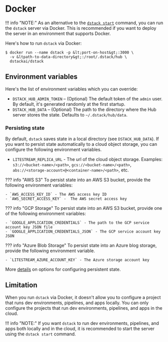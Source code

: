 # Docker

!!! info "NOTE:"
    As an alternative to the [`dstack start`](../reference/cli/start.md) command, you can run the `dstack` server via
    Docker. This is recommended if you want to deploy the server in an environment that supports Docker.

Here's how to run `dstack` via Docker:

<div class="termy">

```shell
$ docker run --name dstack -p &lt;port-on-host&gt;:3000 \ 
  -v &ltpath-to-data-directory&gt;:/root/.dstack/hub \
  dstackai/dstack
```

</div>

## Environment variables

Here's the list of environment variables which you can override:

- `DSTACK_HUB_ADMIN_TOKEN` – (Optional) The default token of the `admin` user. By default, it's generated randomly
  at the first startup.
- `DSTACK_HUB_DATA` – (Optional) The path to the directory where the Hub server stores the state. Defaults to `~/.dstack/hub/data`.

### Persisting state

By default, `dstack` saves state in a local directory (see `DSTACK_HUB_DATA`).
If you want to persist state automatically to a cloud object storage, you can configure the following environment
variables.

- `LITESTREAM_REPLICA_URL` - The url of the cloud object storage.
  Examples: `s3://<bucket-name>/<path>`, `gcs://<bucket-name>/<path>`, `abs://<storage-account>@<container-name>/<path>`, etc.

??? info "AWS S3"
    To persist state into an AWS S3 bucket, provide the following environment variables:

    - `AWS_ACCESS_KEY_ID` - The AWS access key ID
    - `AWS_SECRET_ACCESS_KEY` -  The AWS secret access key

??? info "GCP Storage"
    To persist state into an AWS S3 bucket, provide one of the following environment variables:

    - `GOOGLE_APPLICATION_CREDENTIALS` - The path to the GCP service account key JSON file
    - `GOOGLE_APPLICATION_CREDENTIALS_JSON` - The GCP service account key JSON

??? info "Azure Blob Storage"
    To persist state into an Azure blog storage, provide the following environment variable.

    - `LITESTREAM_AZURE_ACCOUNT_KEY` - The Azure storage account key

More [details](https://litestream.io/guides/) on options for configuring persistent state.

## Limitation

When you run `dstack` via Docker, it doesn't allow you to configure a project that runs dev environments, pipelines, and apps locally.
You can only configure the projects that run dev environments, pipelines, and apps in the cloud. 

!!! info "NOTE:"
    If you want `dstack` to run dev environments,
    pipelines, and apps both locally and in the cloud, it is recommended to start the server using the `dstack start` command.